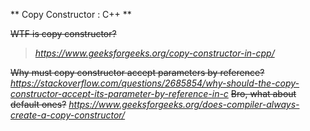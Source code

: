 ** Copy Constructor : C++ **

~~WTF is copy constructor?~~ 
> *https://www.geeksforgeeks.org/copy-constructor-in-cpp/*

~~Why must copy constructor accept parameters by reference?~~ *https://stackoverflow.com/questions/2685854/why-should-the-copy-constructor-accept-its-parameter-by-reference-in-c*
~~Bro, what about default ones?~~ *https://www.geeksforgeeks.org/does-compiler-always-create-a-copy-constructor/*
